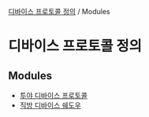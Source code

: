 [디바이스 프로토콜 정의](README.md) / Modules

# 디바이스 프로토콜 정의

## Modules

- [투야 디바이스 프로토콜](modules/___________.md)
- [직방 디바이스 쉐도우](modules/__________.md)
